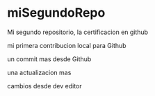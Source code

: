 # miSegundoRepo

Mi segundo repositorio, la certificacion en github

mi primera contribucion local para Github

un commit mas desde Github

una actualizacion mas 

cambios desde dev editor 
